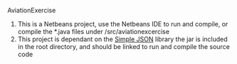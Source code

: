 AviationExercise

1. This is a Netbeans project, use the Netbeans IDE to run and compile, or compile the \*.java files under /src/aviationexcercise
2. This project is dependant on the [Simple JSON](https://code.google.com/archive/p/json-simple/) library
   the jar is included in the root directory, and should be linked to run and compile the source code
